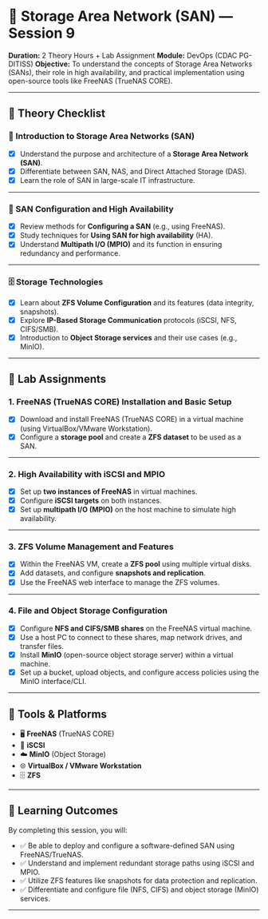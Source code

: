 # 💾 Storage Area Network (SAN) — Session 9

**Duration:** 2 Theory Hours + Lab Assignment
**Module:** DevOps (CDAC PG-DITISS)
**Objective:** To understand the concepts of Storage Area Networks (SANs), their role in high availability, and practical implementation using open-source tools like FreeNAS (TrueNAS CORE).

---

## 📘 **Theory Checklist**

### 🧩 Introduction to Storage Area Networks (SAN)
- [x] Understand the purpose and architecture of a **Storage Area Network (SAN)**.
- [x] Differentiate between SAN, NAS, and Direct Attached Storage (DAS).
- [x] Learn the role of SAN in large-scale IT infrastructure.

---

### 🧱 SAN Configuration and High Availability
- [x] Review methods for **Configuring a SAN** (e.g., using FreeNAS).
- [x] Study techniques for **Using SAN for high availability** (HA).
- [x] Understand **Multipath I/O (MPIO)** and its function in ensuring redundancy and performance.

---

### 🗄️ Storage Technologies
- [x] Learn about **ZFS Volume Configuration** and its features (data integrity, snapshots).
- [x] Explore **IP-Based Storage Communication** protocols (iSCSI, NFS, CIFS/SMB).
- [x] Introduction to **Object Storage services** and their use cases (e.g., MinIO).

---

## 🧪 **Lab Assignments**

### 1. FreeNAS (TrueNAS CORE) Installation and Basic Setup
- [x] Download and install FreeNAS (TrueNAS CORE) in a virtual machine (using VirtualBox/VMware Workstation).
- [x] Configure a **storage pool** and create a **ZFS dataset** to be used as a SAN.

---

### 2. High Availability with iSCSI and MPIO
- [x] Set up **two instances of FreeNAS** in virtual machines.
- [x] Configure **iSCSI targets** on both instances.
- [x] Set up **multipath I/O (MPIO)** on the host machine to simulate high availability.

---

### 3. ZFS Volume Management and Features
- [x] Within the FreeNAS VM, create a **ZFS pool** using multiple virtual disks.
- [x] Add datasets, and configure **snapshots and replication**.
- [x] Use the FreeNAS web interface to manage the ZFS volumes.

---

### 4. File and Object Storage Configuration
- [x] Configure **NFS and CIFS/SMB shares** on the FreeNAS virtual machine.
- [x] Use a host PC to connect to these shares, map network drives, and transfer files.
- [x] Install **MinIO** (open-source object storage server) within a virtual machine.
- [x] Set up a bucket, upload objects, and configure access policies using the MinIO interface/CLI.

---

## 🧰 **Tools & Platforms**
- 🖥️ **FreeNAS** (TrueNAS CORE)
- 💾 **iSCSI**
- ☁️ **MinIO** (Object Storage)
- 🌐 **VirtualBox / VMware Workstation**
- 🗄️ **ZFS**

---

## 🎯 **Learning Outcomes**
By completing this session, you will:
- ✅ Be able to deploy and configure a software-defined SAN using FreeNAS/TrueNAS.
- ✅ Understand and implement redundant storage paths using iSCSI and MPIO.
- ✅ Utilize ZFS features like snapshots for data protection and replication.
- ✅ Differentiate and configure file (NFS, CIFS) and object storage (MinIO) services.

---
